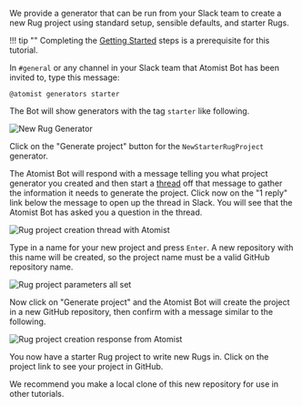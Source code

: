 We provide a generator that can be run from your Slack team to create
a new Rug project using standard setup, sensible defaults, and starter
Rugs.

!!! tip ""
    Completing the [Getting Started][getting-started] steps is a prerequisite for this tutorial.

[getting-started]: /getting-started/index.md

In `#general` or any channel in your Slack team that Atomist Bot has
been invited to, type this message:

```
@atomist generators starter
```

The Bot will show generators with the tag `starter` like following.

<div class="ss-container">
  <img src="../images/new-rug-generator.png" alt="New Rug Generator" class="ss-medium">
</div>

Click on the "Generate project" button for the `NewStarterRugProject` generator.

The Atomist Bot will respond with a message telling you what project
generator you created and then start a [thread][] off that message to
gather the information it needs to generate the project.  Click now on
the "1 reply" link below the message to open up the thread in Slack.
You will see that the Atomist Bot has asked you a question in the
thread.

[thread]: https://get.slack.help/hc/en-us/articles/115000769927-Message-threads

<div class="ss-container">
  <img src="../images/rug-project-creation-thread-start.png" alt="Rug project creation thread with Atomist" class="ss-x-small">
</div>

Type in a name for your new project and press `Enter`.  A new
repository with this name will be created, so the project name must be
a valid GitHub repository name.

<div class="ss-container">
  <img src="../images/create-rug-project-parameters.png" alt="Rug project parameters all set" class="ss-x-small">
</div>

Now click on "Generate project" and the Atomist Bot will create the
project in a new GitHub repository, then confirm with a message
similar to the following.

<div class="ss-container">
  <img src="../images/rug-project-creation-response.png" alt="Rug project creation response from Atomist" class="ss-medium">
</div>

You now have a starter Rug project to write new Rugs in. Click on the project link
to see your project in GitHub.

We recommend you make a local clone of this new repository for use in other tutorials.
